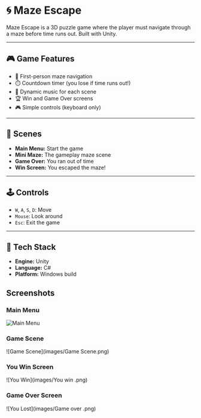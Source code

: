 # 🌀 Maze Escape

Maze Escape is a 3D puzzle game where the player must navigate through a maze before time runs out. Built with Unity.

---

## 🎮 Game Features

- 🧩 First-person maze navigation
- ⏱️ Countdown timer (you lose if time runs out!)
- 🎵 Dynamic music for each scene
- 🏆 Win and Game Over screens
- 🎮 Simple controls (keyboard only)

---

## 🎥 Scenes

- **Main Menu:** Start the game
- **Mini Maze:** The gameplay maze scene
- **Game Over:** You ran out of time
- **Win Screen:** You escaped the maze!

---

## 🕹️ Controls

- `W`, `A`, `S`, `D`: Move
- `Mouse`: Look around
- `Esc`: Exit the game

---

## 🧱 Tech Stack

- **Engine:** Unity
- **Language:** C#
- **Platform:** Windows build

## Screenshots

### Main Menu  
![Main Menu](images/Main-menu.png)

### Game Scene  
![Game Scene](images/Game Scene.png)

### You Win Screen  
![You Win](images/You win .png)

### Game Over Screen  
![You Lost](images/Game over .png)


